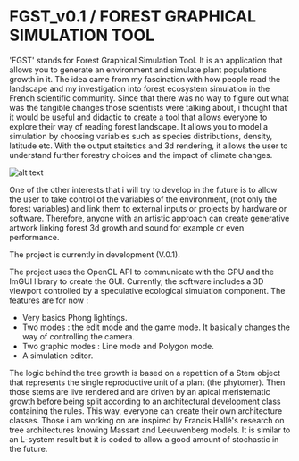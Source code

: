 # FGST_v0.1 / FOREST GRAPHICAL SIMULATION TOOL

'FGST' stands for Forest Graphical Simulation Tool. It is an application that allows you to generate an environment and simulate plant populations growth in it. The idea came from my fascination with how people read the landscape and my investigation into forest ecosystem simulation in the French scientific community. Since that there was no way to figure out what was the tangible changes those scientists were talking about, i thought that it would be useful and didactic to create a tool that allows everyone to explore their way of reading forest landscape. It allows you to model a simulation by choosing variables such as species distributions, density, latitude etc. With the output staitstics and 3d rendering, it allows the user to understand further forestry choices and the impact of climate changes.


![alt text](https://github.com/BriacNaux/FGST/tree/master/images/FGST_1.png?raw=true)

One of the other interests that i will try to develop in the future is to allow the user to take control of the variables of the environment, (not only the forest variables) and link them to external inputs or projects by hardware or software. Therefore, anyone with an artistic approach can create generative artwork linking forest 3d growth and sound for example or even performance.

The project is currently in development (V.0.1).

The project uses the OpenGL API to communicate with the GPU and the ImGUI library to create the GUI. Currently, the software includes a 3D viewport controlled by a speculative ecological simulation component. The features are for now :
- Very basics Phong lightings.
- Two modes : the edit mode and the game mode. It basically changes the way of controlling the camera.
- Two graphic modes : Line mode and Polygon mode.
- A simulation editor.

The logic behind the tree growth is based on a repetition of a Stem object that represents the single reproductive unit of a plant (the phytomer). Then those stems are live rendered and are driven by an apical meristematic growth before being split according to an architectural development class containing the rules. This way, everyone can create their own architecture classes. Those i am working on are inspired by Francis Hallé's research on tree architectures knowing Massart and Leeuwenberg models. It is similar to an L-system result but it is coded to allow a good amount of stochastic in the future.


